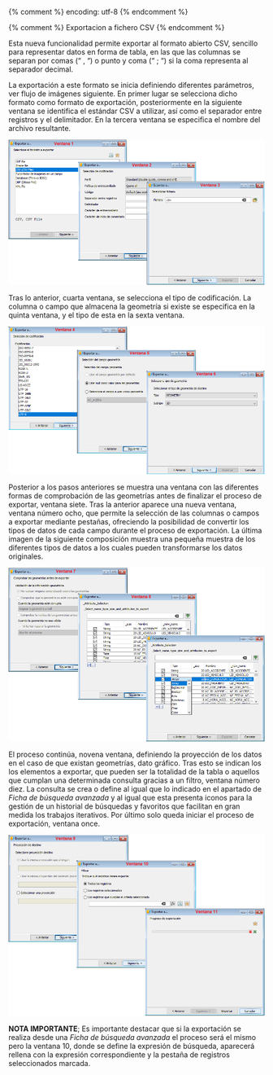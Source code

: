 {% comment %} encoding: utf-8 {% endcomment %}

{% comment %} Exportacion a fichero CSV {% endcomment %}

Esta nueva funcionalidad permite exportar al formato abierto CSV, 
sencillo para representar datos en forma de tabla, en las que las 
columnas se separan por comas (“ , “) o punto y coma (“ ; “) si la 
coma representa al separador decimal.

La exportación a este formato se inicia definiendo diferentes 
parámetros, ver flujo de imágenes siguiente. En primer lugar 
se selecciona dicho formato como formato de exportación, posteriormente 
en la siguiente ventana se identifica el estándar CSV a utilizar, así 
como el separador entre registros  y el delimitador. En la tercera 
ventana se especifica el nombre del  archivo resultante.

![Exportar](exportacion_a_csv_files/flujo_1.png)

Tras lo anterior, cuarta ventana, se selecciona el tipo de codificación. 
La columna o campo que almacena la geometría si existe se especifica en la quinta ventana, y 
el tipo de esta en la sexta ventana.

![Exportar](exportacion_a_csv_files/flujo_2.png)

Posterior a los pasos anteriores se muestra una ventana con las diferentes 
formas de comprobación de las geometrías antes de finalizar el proceso 
de exportar, ventana siete. Tras la anterior aparece una nueva ventana, 
ventana número ocho, que permite la selección de las columnas o campos a 
exportar mediante pestañas, ofreciendo la posibilidad de convertir los 
tipos de datos de cada campo durante el proceso de exportación. La última 
imagen de la siguiente composición muestra una pequeña muestra de los diferentes 
tipos de datos a los cuales pueden transformarse los datos originales.

![Exportar](exportacion_a_csv_files/flujo_3.png)


El proceso continúa, novena ventana, definiendo la proyección de los datos en 
el caso de que existan geometrías, dato gráfico. Tras esto se indican los 
los elementos a exportar,  que pueden ser la totalidad de la tabla o aquellos 
que cumplan una determinada consulta gracias a un filtro, ventana número diez. 
La consulta se crea o define al igual que lo indicado en el apartado de 
*Ficha de búsqueda avanzada* y al igual que esta presenta iconos para la gestión 
de un historial de búsquedas y favoritos que facilitan en gran medida los 
trabajos iterativos. Por último solo queda iniciar el proceso de exportación, 
ventana once.

![Exportar](exportacion_a_csv_files/flujo_4.png)

**NOTA IMPORTANTE**; Es importante destacar que si la exportación se realiza desde 
una *Ficha de búsqueda avanzada* el proceso será el mismo pero la ventana 10, 
donde se define la expresión de búsqueda, aparecerá rellena con la expresión 
correspondiente y la pestaña de registros seleccionados marcada.
